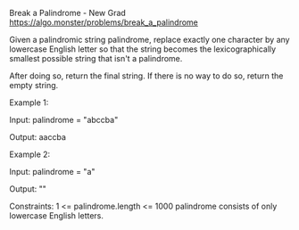 Break a Palindrome - New Grad
https://algo.monster/problems/break_a_palindrome

Given a palindromic string palindrome, replace exactly one character by any lowercase English letter so that the string becomes the lexicographically smallest possible string that isn't a palindrome.

After doing so, return the final string. If there is no way to do so, return the empty string.

Example 1:

Input: palindrome = "abccba"

Output: aaccba

Example 2:

Input: palindrome = "a"

Output: ""

Constraints:
1 <= palindrome.length <= 1000
palindrome consists of only lowercase English letters.


